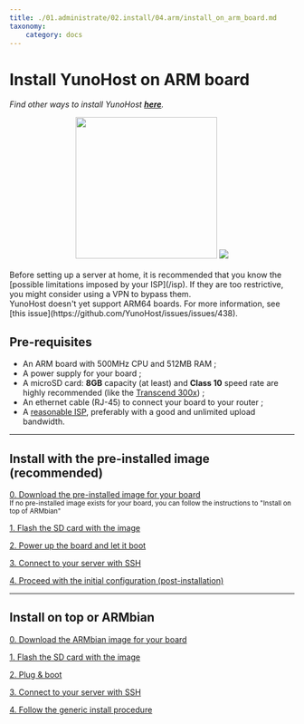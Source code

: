 ```yaml
---
title: ./01.administrate/02.install/04.arm/install_on_arm_board.md
taxonomy:
    category: docs
---
```

# Install YunoHost on ARM board

*Find other ways to install YunoHost **[here](/install)**.*

<center>
<img src="/images/olinuxino.jpg" width=250 style="padding-bottom:20px">
<img src="/images/micro-sd-card.jpg">
</center>

<div class="alert alert-info" markdown="1">
Before setting up a server at home, it is recommended that you know the [possible limitations imposed by your ISP](/isp). If they are too restrictive, you might consider using a VPN to bypass them.
</div>

<div class="alert alert-warning" markdown="1">
YunoHost doesn't yet support ARM64 boards. For more information, see [this issue](https://github.com/YunoHost/issues/issues/438).
</div>

## Pre-requisites

- An ARM board with 500MHz CPU and 512MB RAM ;
- A power supply for your board ;
- A microSD card: **8GB** capacity (at least) and **Class 10** speed rate are highly recommended (like the [Transcend 300x](http://www.amazon.fr/Transcend-microSDHC-adaptateur-TS32GUSDU1E-Emballage/dp/B00CES44EO)) ;
- An ethernet cable (RJ-45) to connect your board to your router ;
- A [reasonable ISP](/isp), preferably with a good and unlimited upload bandwidth.

---

## Install with the pre-installed image (recommended)

<a class="btn btn-lg btn-default" href="/images">0. Download the pre-installed image for your board</a><br><small>If no pre-installed image exists for your board, you can follow the instructions to "Install on top of ARMbian"</small>

<a class="btn btn-lg btn-default" href="/copy_image">1. Flash the SD card with the image</a>

<a class="btn btn-lg btn-default" href="/plug_and_boot">2. Power up the board and let it boot</a>

<a class="btn btn-lg btn-default" href="/ssh">3. Connect to your server with SSH</a>

<a class="btn btn-lg btn-default" href="/postinstall">4. Proceed with the initial configuration (post-installation)</a>

---

## Install on top or ARMbian

<a class="btn btn-lg btn-default" href="https://www.armbian.com/download/">0. Download the ARMbian image for your board</a>

<a class="btn btn-lg btn-default" href="/copy_image_fr">1. Flash the SD card with the image</a>

<a class="btn btn-lg btn-default" href="/plug_and_boot_fr">2. Plug & boot</a>

<a class="btn btn-lg btn-default" href="/ssh_fr">3. Connect to your server with SSH</a>

<a class="btn btn-lg btn-default" href="/install_manually_fr">4. Follow the generic install procedure</a>
